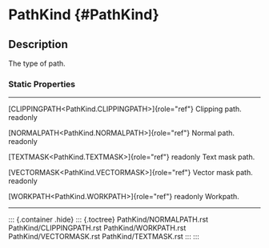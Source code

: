 PathKind {#PathKind}
========

Description
-----------

The type of path.

### Static Properties

  ----------------------------------------------------- -------------------
  [CLIPPINGPATH\<PathKind.CLIPPINGPATH\>]{role="ref"}   Clipping path.
  readonly                                              

  [NORMALPATH\<PathKind.NORMALPATH\>]{role="ref"}       Normal path.
  readonly                                              

  [TEXTMASK\<PathKind.TEXTMASK\>]{role="ref"} readonly  Text mask path.

  [VECTORMASK\<PathKind.VECTORMASK\>]{role="ref"}       Vector mask path.
  readonly                                              

  [WORKPATH\<PathKind.WORKPATH\>]{role="ref"} readonly  Workpath.
  ----------------------------------------------------- -------------------

::: {.container .hide}
::: {.toctree}
PathKind/NORMALPATH.rst PathKind/CLIPPINGPATH.rst PathKind/WORKPATH.rst
PathKind/VECTORMASK.rst PathKind/TEXTMASK.rst
:::
:::
